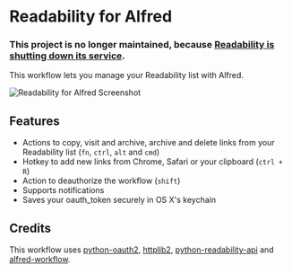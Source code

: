 Readability for Alfred
==============

### This project is no longer maintained, because [Readability is shutting down its service](https://medium.com/@readability/1641cc18e02b#.z040vqm1d).

This workflow lets you manage your Readability list with Alfred.

![Readability for Alfred Screenshot](https://raw.github.com/fniephaus/alfred-readability/master/screenshot.gif)


## Features

- Actions to copy, visit and archive, archive and delete links from your Readability list (```fn```, ```ctrl```, ```alt``` and ```cmd```)
- Hotkey to add new links from Chrome, Safari or your clipboard (```ctrl + R```)
- Action to deauthorize the workflow (```shift```)
- Supports notifications
- Saves your oauth_token securely in OS X's keychain


## Credits

This workflow uses [python-oauth2](https://github.com/simplegeo/python-oauth2), [httplib2](https://github.com/jcgregorio/httplib2), [python-readability-api](https://github.com/arc90/python-readability-api) and [alfred-workflow](https://github.com/deanishe/alfred-workflow).
